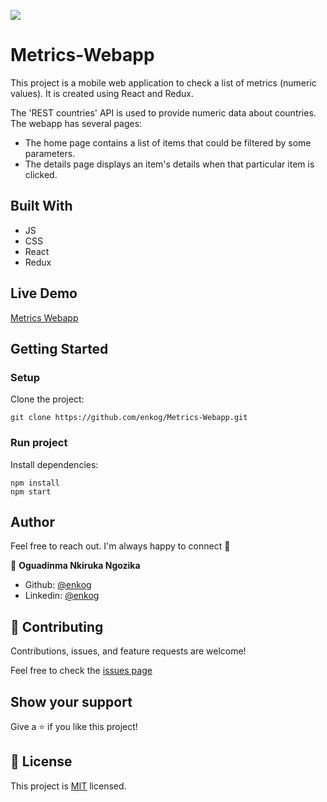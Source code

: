 ![](https://img.shields.io/badge/Microverse-blueviolet)

# Metrics-Webapp
This project is a mobile web application to check a list of metrics (numeric values). It is created using React and Redux.

The 'REST countries' API is used to provide numeric data about countries. The webapp has several pages:

- The home page contains a list of items that could be filtered by some parameters.
- The details page displays an item's details when that particular item is clicked.

## Built With
- JS
- CSS
- React
- Redux

## Live Demo

[Metrics Webapp]()
## Getting Started

### Setup

Clone the project:

```
git clone https://github.com/enkog/Metrics-Webapp.git
```

### Run project

Install dependencies:

```
npm install
npm start
```

## Author

Feel free to reach out. I'm always happy to connect :slightly_smiling_face:

👤 **Oguadinma Nkiruka Ngozika**

- Github: [@enkog](https://github.com/enkog)
- Linkedin: [@enkog](https://www.linkedin.com/in/enkog/)

## 🤝 Contributing

Contributions, issues, and feature requests are welcome!

Feel free to check the [issues page](/../../../issues)

## Show your support

Give a ⭐️ if you like this project!

## 📝 License

This project is [MIT](./MIT.md) licensed.